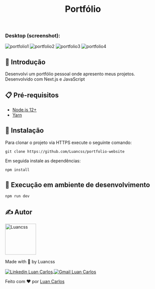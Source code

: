 <h1 align="center">Portfólio</h1><br>

### Desktop (screenshot):

![portfolio1](https://github.com/Luancss/portfolio-website/assets/104950187/796a68a1-662f-498d-a69c-65248b78f34d)
![portfolio2](https://github.com/Luancss/portfolio-website/assets/104950187/23cf6e91-3ebf-4e68-8396-11f221989a69)
![portfolio3](https://github.com/Luancss/portfolio-website/assets/104950187/f3f20705-8e13-4774-a1e0-63974eb9c47e)
![portfolio4](https://github.com/Luancss/portfolio-website/assets/104950187/79e2d124-8033-45dc-8cb7-25670c7186b5)

## 🚀 Introdução
Desenvolvi um portfólio pessoal onde apresento meus projetos. Desenvolvido com Next.js e JavaScript

## :clipboard: Pré-requisitos

- [Node.js 12+](https://nodejs.org/en/download/)
- [Yarn](https://classic.yarnpkg.com/en/docs/install/#windows-stable)

## :wrench: Instalação

Para clonar o projeto via HTTPS execute o seguinte comando:
```
git clone https://github.com/Luancss/portfolio-website
```
Em seguida instale as dependências:
```
npm install
```

## 🔨 Execução em ambiente de desenvolvimento

```
npm run dev
```

## ✍ Autor

<img alt="Luancss" title="Luancss" src="https://avatars.githubusercontent.com/u/104950187?v=4" width="100">
<p>
    Made with 💜 by Luancss
</p>
<p align="left">
    <a href="https://www.linkedin.com/in/luan-carlos-30035b246/" target="_blank">
        <img align="center" src="https://img.shields.io/badge/LinkedIn-%230077B5?style=for-the-badge&logo=linkedin&logoColor=white" alt="Linkedin Luan Carlos" />
    </a>
    <a href="mailto:luancss.contact@gmail.com" target="_blank">
        <img align="center" src="https://img.shields.io/badge/Gmail-FF0000?style=for-the-badge&logo=gmail&logoColor=white" alt="Gmail Luan Carlos" />
    </a>
</p>

Feito com :heart: por [Luan Carlos](https://github.com/Luancss)
